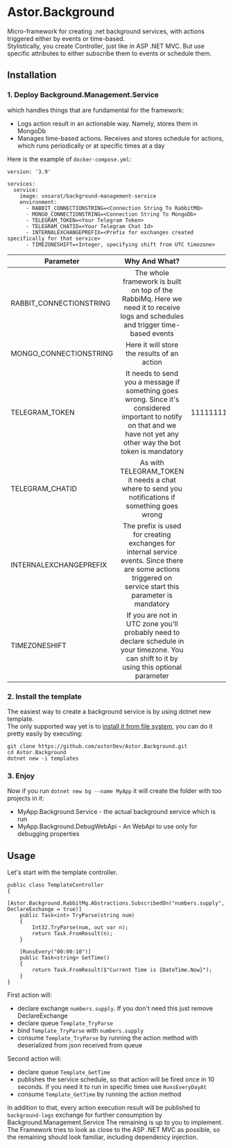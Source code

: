 # Astor.Background

Micro-framework for creating .net background services, with actions triggered either by events or time-based.  
Stylistically, you create Controller, just like in ASP .NET MVC. But use specific attributes to either subscribe them to events or schedule them.

## Installation

### 1. Deploy Background.Management.Service  
   which handles things that are fundamental for the framework:


- Logs action result in an actionable way. Namely, stores them in MongoDb
- Manages time-based actions. Receives and stores schedule for actions, which runs periodically or at specific times at a day

Here is the example of `docker-compose.yml`:

```
version: '3.9'

services: 
  service:
    image: vosarat/background-management-service
    environment:
      - RABBIT_CONNECTIONSTRING=<Connection String To RabbitMQ>
      - MONGO_CONNECTIONSTRING=<Connection String To MongoDb>
      - TELEGRAM_TOKEN=<Your Telegram Token>
      - TELEGRAM_CHATID=<Your Telegram Chat Id>
      - INTERNALEXCHANGEPREFIX=<Prefix for exchanges created specifically for that service>
      - TIMEZONESHIFT=<Integer, specifying shift from UTC timezone>
```

| Parameter | Why And What? | Example |
| ------------ | :-----------: | :----------: |
| RABBIT_CONNECTIONSTRING | The whole framework is built on top of the RabbiMq. Here we need it to receive logs and schedules and trigger time-based events | amqp://localhost:5672 |
| MONGO_CONNECTIONSTRING | Here it will store the results of an action | mongodb://localhost:27017 |
| TELEGRAM_TOKEN | It needs to send you a message if something goes wrong. Since it's considered important to notify on that and we have not yet any other way the bot token is mandatory | 111111111:AAAAAAAAAAAAAAAAAAAAAAAAAAA |
| TELEGRAM_CHATID | As with TELEGRAM_TOKEN it needs a chat where to send you notifications if something goes wrong | -11111111111 |
| INTERNALEXCHANGEPREFIX | The prefix is used for creating exchanges for internal service events. Since there are some actions triggered on service start this parameter is mandatory | my |
| TIMEZONESHIFT | If you are not in UTC zone you'll probably need to declare schedule in your timezone. You can shift to it by using this optional parameter | -3 |

### 2. Install the template

The easiest way to create a background service is by using dotnet new template.  
The only supported way yet is to [install it from file system](https://docs.microsoft.com/en-us/dotnet/core/tools/custom-templates#to-install-a-template-from-a-file-system-directory), you can do it pretty easily by executing:

```
git clone https://github.com/astorDev/Astor.Background.git
cd Astor.Background
dotnet new -i templates
```

### 3. Enjoy

Now if you run `dotnet new bg --name MyApp` it will create the folder with too projects in it:
- MyApp.Background.Service - the actual background service which is run
- MyApp.Background.DebugWebApi - An WebApi to use only for debugging properties

## Usage

Let's start with the template controller.

```
public class TemplateController
{
    [Astor.Background.RabbitMq.Abstractions.SubscribedOn("numbers.supply", DeclareExchange = true)]
    public Task<int> TryParse(string num)
    {
        Int32.TryParse(num, out var n);
        return Task.FromResult(n);
    }
    
    [RunsEvery("00:00:10")]
    public Task<string> GetTime()
    {
        return Task.FromResult($"Current Time is {DateTime.Now}");
    }
}
```

First action will:
- declare exchange `numbers.supply`. If you don't need this just remove DeclareExchange
- declare queue `Template_TryParse`
- bind `Template_TryParse` with `numbers.supply`
- consume `Template_TryParse` by running the action method with deserialized from json received from queue

Second action will:
- declare queue `Template_GetTime`
- publishes the service schedule, so that action will be fired once in 10 seconds. If you need it to run in specific times use `RunsEveryDayAt`
- consume `Template_GetTime` by running the action method

In addition to that, every action execution result will be published to `background-logs` exchange for further consumption by Background.Management.Service
The remaining is up to you to implement. The Framework tries to look as close to the ASP .NET MVC as possible, so the remaining should look familiar, including dependency injection.
